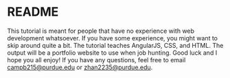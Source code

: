 # README

This tutorial is meant for people that have no experience with web development whatsoever. If you have some experience, you might want to skip around quite a bit. The tutorial teaches AngularJS, CSS, and HTML. The output will be a portfolio website to use when job hunting. Good luck and I hope you all enjoy! If you have any questions, feel free to email campb215@purdue.edu or zhan2235@purdue.edu.